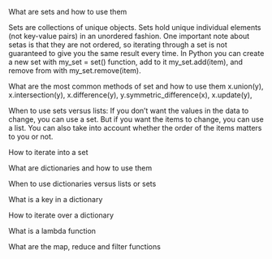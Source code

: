 What are sets and how to use them 

Sets are collections of unique objects. Sets hold unique individual elements (not key-value pairs) in an unordered fashion. 
One important note about setas is that they are not ordered, so iterating through a set is not guaranteed to give you the same result every time.
In Python you can create a new set with my_set = set() function, add to it my_set.add(item), and remove from with my_set.remove(item).

What are the most common methods of set and how to use them x.union(y), x.intersection(y), x.difference(y), y.symmetric_difference(x), x.update(y), 

When to use sets versus lists:  If you don’t want the values in the data to change, you can use a set. But if you want the items to change, you can use a list. You can also take into account whether the order of the items matters to you or not.

How to iterate into a set

What are dictionaries and how to use them

When to use dictionaries versus lists or sets

What is a key in a dictionary

How to iterate over a dictionary

What is a lambda function

What are the map, reduce and filter functions
